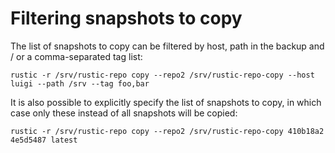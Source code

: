 # Filtering snapshots to copy

The list of snapshots to copy can be filtered by host, path in the backup and /
or a comma-separated tag list:

```console
rustic -r /srv/rustic-repo copy --repo2 /srv/rustic-repo-copy --host luigi --path /srv --tag foo,bar
```

It is also possible to explicitly specify the list of snapshots to copy, in
which case only these instead of all snapshots will be copied:

```console
rustic -r /srv/rustic-repo copy --repo2 /srv/rustic-repo-copy 410b18a2 4e5d5487 latest
```
